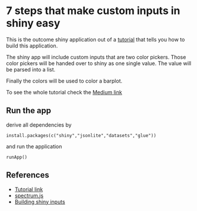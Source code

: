 # 7 steps that make custom inputs in shiny easy

This is the outcome shiny application out of a
[tutorial](https://medium.com/@zappingseb/7-steps-that-make-custom-inputs-in-shiny-easy-504b303a2973) that tells you how to build this application.

The shiny app will include custom inputs that are
two color pickers. Those color pickers will be handed
over to shiny as one single value. The value
will be parsed into a list.

Finally the colors will be used to color a 
barplot.

To see the whole tutorial check the [Medium link](https://medium.com/@zappingseb/7-steps-that-make-custom-inputs-in-shiny-easy-504b303a2973)

## Run the app

derive all dependencies by

```
install.packages(c("shiny","jsonlite","datasets","glue"))
```

and run the application

```
runApp()
```

## References

* [Tutorial link](https://medium.com/@zappingseb/7-steps-that-make-custom-inputs-in-shiny-easy-504b303a2973)
* [spectrum.js](https://bgrins.github.io/spectrum/)
* [Building shiny inputs](https://shiny.rstudio.com/articles/building-inputs.html)
